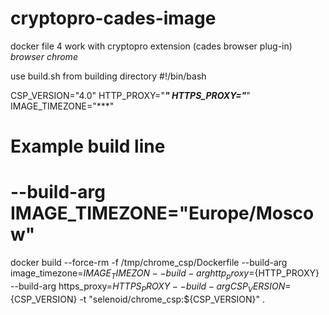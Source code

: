 # cryptopro-cades-image
docker file 4 work with cryptopro extension (cades browser plug-in) *browser chrome*

use build.sh from building directory
#!/bin/bash

CSP_VERSION="4.0"
HTTP_PROXY="***"
HTTPS_PROXY="***"
IMAGE_TIMEZONE="***"

# Example build line
# --build-arg IMAGE_TIMEZONE="Europe/Moscow"
docker build --force-rm -f /tmp/chrome_csp/Dockerfile  --build-arg image_timezone=${IMAGE_TIMEZON} --build-arg http_proxy=${HTTP_PROXY} --build-arg https_proxy=${HTTPS_PROXY} --build-arg CSP_VERSION=${CSP_VERSION} -t "selenoid/chrome_csp:${CSP_VERSION}" .
